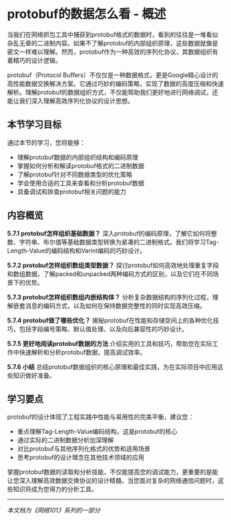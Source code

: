 # protobuf的数据怎么看 - 概述

当我们在网络抓包工具中捕获到protobuf格式的数据时，看到的往往是一堆看似杂乱无章的二进制内容。如果不了解protobuf的内部组织原理，这些数据就像是密文一样难以理解。然而，protobuf作为一种高效的序列化协议，其数据组织有着精巧的设计逻辑。

protobuf（Protocol Buffers）不仅仅是一种数据格式，更是Google精心设计的高性能数据交换解决方案。它通过巧妙的编码策略，实现了数据的高度压缩和快速解析。理解protobuf的数据组织方式，不仅能帮助我们更好地进行网络调试，还能让我们深入理解高效序列化协议的设计思想。

## 本节学习目标

通过本节的学习，您将能够：
- 理解protobuf数据的内部组织结构和编码原理
- 掌握如何分析和解读protobuf格式的二进制数据
- 了解protobuf针对不同数据类型的优化策略
- 学会使用合适的工具来查看和分析protobuf数据
- 具备调试和排查protobuf相关问题的能力

## 内容概览

**5.7.1 protobuf怎样组织基础数据？**
深入protobuf的编码原理，了解它如何将整数、字符串、布尔值等基础数据类型转换为紧凑的二进制格式。我们将学习Tag-Length-Value的编码结构和Varint编码的巧妙设计。

**5.7.2 protobuf怎样组织数组类型数据？**
探讨protobuf如何高效地处理重复字段和数组数据，了解packed和unpacked两种编码方式的区别，以及它们在不同场景下的优势。

**5.7.3 protobuf怎样组织数组内嵌结构体？**
分析复杂数据结构的序列化过程，理解嵌套消息的编码方式，以及如何在保持数据完整性的同时实现高效压缩。

**5.7.4 protobuf做了哪些优化？**
揭秘protobuf在性能和存储空间上的各种优化技巧，包括字段编号策略、默认值处理、以及向后兼容性的巧妙设计。

**5.7.5 更好地阅读protobuf数据的方法**
介绍实用的工具和技巧，帮助您在实际工作中快速解析和分析protobuf数据，提高调试效率。

**5.7.6 小结**
总结protobuf数据组织的核心原理和最佳实践，为在实际项目中应用这些知识做好准备。

## 学习要点

protobuf的设计体现了工程实践中性能与易用性的完美平衡，建议您：
- 重点理解Tag-Length-Value编码结构，这是protobuf的核心
- 通过实际的二进制数据分析加深理解
- 对比protobuf与其他序列化格式的优势和适用场景
- 思考protobuf的设计理念在其他技术领域的应用

掌握protobuf数据的读取和分析技能，不仅能提高您的调试能力，更重要的是能让您深入理解高效数据交换协议的设计精髓。当您面对复杂的网络通信问题时，这些知识将成为您得力的分析工具。

---

*本文档为《网络101》系列的一部分*
